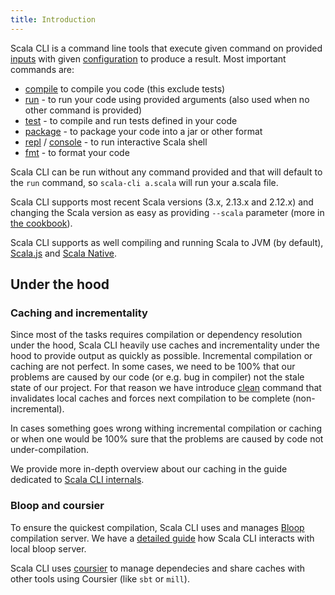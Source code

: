 ```yaml
---
title: Introduction
---
```


Scala CLI is a command line tools that execute given command on provided [inputs](/docs/guides/input) with given [configuration](/docs/guides/configuration) to produce a result. Most important commands are:

  - [compile](/docs/guides/compile) to compile you code (this exclude tests)
  - [run](/docs/guides/run) - to run your code using provided arguments (also used when no other command is provided)
  - [test](/docs/guides/test) - to compile and run tests defined in your code
  - [package](/docs/guides/package) - to package your code into a jar or other format
  - [repl](/docs/guides/repl) / [console](/docs/guides/repl) - to run interactive Scala shell
  - [fmt](/docs/guides/fmt) - to format your code

Scala CLI can be run without any command provided and that will default to the `run` command, so `scala-cli a.scala` will run your a.scala file.

Scala CLI supports most recent Scala versions (3.x, 2.13.x and 2.12.x) and changing the Scala version as easy as providing `--scala` parameter (more in [the cookbook](#/docs/cookbooks/scala-versions)). 

Scala CLI supports as well compiling and running Scala to JVM (by default), [Scala.js](/docs/guides/scala-js) and [Scala Native](/docs/guides/scala-native).

## Under the hood

### Caching and incrementality

Since most of the tasks requires compilation or dependency resolution under the hood, Scala CLI heavily use caches and incrementality under the hood to provide output as quickly as possible. Incremental compilation or caching are not perfect. In some cases, we need to be 100% that our problems are caused by our code (or e.g. bug in compiler) not the stale state of our project. For that reason we have introduce [clean](/docs/guides/clean) command that invalidates local caches and forces next compilation to be complete (non-incremental).

In cases something goes wrong withing incremental compilation or caching or when one would be 100% sure that the problems are caused by code not under-compilation.

We provide more in-depth overview about our caching in the guide dedicated to [Scala CLI internals](/docs/guides/internals).
### Bloop and coursier

To ensure the quickest compilation, Scala CLI uses and manages [Bloop](https://scalacenter.github.io/bloop/) compilation server. We have a [detailed guide](/docs/reference/bloop) how Scala CLI interacts with local bloop server.

Scala CLI uses [coursier](https://get-coursier.io/) to manage dependecies and share caches with other tools using Coursier (like `sbt` or `mill`).



